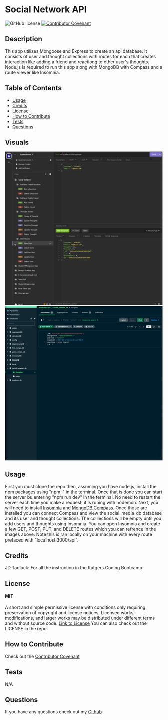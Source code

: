 # Social Network API

![GitHub license](https://img.shields.io/badge/License-MIT-yellow.svg)
[![Contributor Covenant](https://img.shields.io/badge/Contributor%20Covenant-2.1-4baaaa.svg)](code_of_conduct.md)

## Description
This app utilizes Mongoose and Express to create an api database. It consists of user and thought collections with routes for each that creates interaction like adding a friend and reactiong to other user's thoughts. Node.js is required to run this app along with MongoDB with Compass and a route viewer like Insomnia.

## Table of Contents
- [Usage](#usage)
- [Credits](#credits)
- [License](#license)
- [How to Contribute](#how-to-contribute)
- [Tests](#tests)
- [Questions](#questions)

## Visuals
<img src="./public/images/Screenshot 2024-05-12 192138.png">
<img src="./public/images/Screenshot 2024-05-12 192149.png">

## Usage 
First you must clone the repo then, assuming you have node.js, install the npm packages using "npm i" in the terminal. Once that is done you can start the server bu entering "npm run dev" in the terminal. No need to restart the server each time you make a request, it is runing with nodemon. Next, you will need to install [Insomnia](https://insomnia.rest/download) and [MongoDB Compass](https://www.mongodb.com/products/tools/compass). Once those are installed you can connect Compass and view the social_media_db database and its user and thought collections. The colllections will be empty until you add users and thoughts using Insomnia. You can open Insomnia and create a few GET, POST, PUT, and DELETE routes which you can refrence in the images above. Note this is ran locally on your machine with every route prefaced with "localhost:3000/api".

## Credits
JD Tadlock: For all the instruction in the Rutgers Coding Bootcamp

## License
#### MIT
A short and simple permissive license with conditions only requiring preservation of copyright and license notices. Licensed works, modifications, and larger works may be distributed under different terms and without source code.
[Link to License](https://opensource.org/license/MIT)
You can also check out the LICENSE in the repo.

## How to Contribute
Check out the [Contributor Covenant](https://www.contributor-covenant.org/version/2/1/code_of_conduct/code_of_conduct.md)

## Tests
N/A

## Questions
If you have any questions check out my [Github](https://github.com/TIrwin19)
